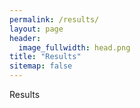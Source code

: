 ```yaml
---
permalink: /results/
layout: page
header:
  image_fullwidth: head.png
title: "Results"
sitemap: false
---
```


Results